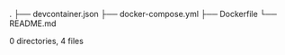 .
├── devcontainer.json
├── docker-compose.yml
├── Dockerfile
└── README.md

0 directories, 4 files
